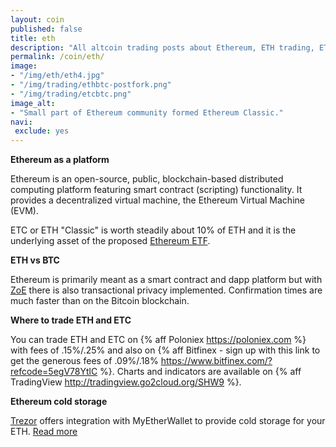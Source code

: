 ```yaml
---
layout: coin
published: false
title: eth
description: "All altcoin trading posts about Ethereum, ETH trading, ETH hodling, Ether classic trading and investment."
permalink: /coin/eth/
image:
- "/img/eth/eth4.jpg"
- "/img/trading/ethbtc-postfork.png"
- "/img/trading/etcbtc.png"
image_alt:
- "Small part of Ethereum community formed Ethereum Classic."
navi:
 exclude: yes
---
```


**Ethereum as a platform**

Ethereum is an open-source, public, blockchain-based distributed computing platform featuring smart contract (scripting) functionality. It provides a decentralized virtual machine, the Ethereum Virtual Machine (EVM).

ETC or ETH "Classic" is worth steadily about 10% of ETH and it is the underlying asset of the proposed [Ethereum ETF](https://grayscale.co/ethereum-investment-trust/).


**ETH vs BTC**

Ethereum is primarily meant as a smart contract and dapp platform but with [ZoE](https://www.altcointrading.net/zoe-ethereum-alphabay/) there is also transactional privacy implemented. Confirmation times are much faster than on the Bitcoin blockchain.

**Where to trade ETH and ETC**

You can trade ETH and ETC on {% aff Poloniex https://poloniex.com %} with fees of .15%/.25% and also on {% aff Bitfinex - sign up with this link to get the generous fees of .09%/.18% https://www.bitfinex.com/?refcode=5egV78YtlC %}. Charts and indicators are available on {% aff TradingView http://tradingview.go2cloud.org/SHW9 %}.

**Ethereum cold storage**

<a rel="nofollow" target="_blank" href="https://shop.trezor.io?a=fany@tutanota.com">Trezor</a> offers integration with MyEtherWallet to provide cold storage for your ETH. <a target="_blank" href="https://blog.trezor.io/trezor-integration-with-myetherwallet-3e217a652e08#.u88e8jwbe">Read more</a>
